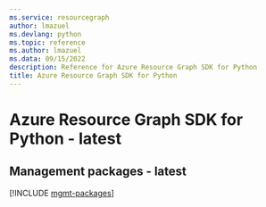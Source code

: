 ```yaml
---
ms.service: resourcegraph
author: lmazuel
ms.devlang: python
ms.topic: reference
ms.author: lmazuel
ms.data: 09/15/2022
description: Reference for Azure Resource Graph SDK for Python
title: Azure Resource Graph SDK for Python
---
```

# Azure Resource Graph SDK for Python - latest

## Management packages - latest
[!INCLUDE [mgmt-packages](resource-graph-mgmt-index.md)]